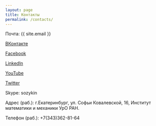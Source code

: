 ```yaml
---
layout: page
title: Контакты
permalink: /contacts/
---
```


Почта: {{ site.email }}

[ВКонтакте](https://vk.com/avsozykin)

[Facebook](https://www.facebook.com/asozykin)

[LinkedIn](https://ru.linkedin.com/in/asozykin)

[YouTube](https://www.youtube.com/channel/UC5gufuYHPSsJA-jul-iwyXA)

[Twitter](https://twitter.com/AndreySozykin)

Skype: sozykin

Адрес (раб.): г.Екатеринбург, ул. Софьи Ковалевской, 16, Институт математики и механики УрО РАН.

Телефон (раб.): +7(343)362-81-64
